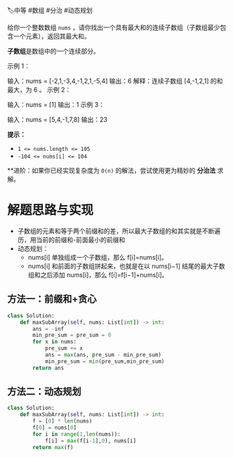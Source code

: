🏷中等 #数组 #分治 #动态规划 

给你一个整数数组 `nums` ，请你找出一个具有最大和的连续子数组（子数组最少包含一个元素），返回其最大和。

**子数组**是数组中的一个连续部分。

示例 1：

输入：nums = [-2,1,-3,4,-1,2,1,-5,4]
输出：6
解释：连续子数组 [4,-1,2,1] 的和最大，为 6 。
示例 2：

输入：nums = [1]
输出：1
示例 3：

输入：nums = [5,4,-1,7,8]
输出：23


**提示：**

- `1 <= nums.length <= 105`
- `-104 <= nums[i] <= 104`

**进阶：如果你已经实现复杂度为 `O(n)` 的解法，尝试使用更为精妙的 **分治法** 求解。

# 解题思路与实现

- 子数组的元素和等于两个前缀和的差，所以最大子数组的和其实就是不断遍历，用当前的前缀和-前面最小的前缀和
- 动态规划：
	- nums[i] 单独组成一个子数组，那么 f[i]=nums[i]。
	- nums[i] 和前面的子数组拼起来，也就是在以 nums[i−1] 结尾的最大子数组和之后添加 nums[i]，那么 f[i]=f[i−1]+nums[i]。



## 方法一：前缀和+贪心

```python
class Solution:
    def maxSubArray(self, nums: List[int]) -> int:
        ans = -inf
        min_pre_sum = pre_sum = 0
        for x in nums:
            pre_sum += x
            ans = max(ans, pre_sum - min_pre_sum)
            min_pre_sum = min(pre_sum,min_pre_sum)
        return ans
```

## 方法二：动态规划

```python
class Solution:
    def maxSubArray(self, nums: List[int]) -> int:
        f = [0] * len(nums)
        f[0] = nums[0]
        for i in range(1,len(nums)):
	        f[i] = max(f[i-1],0), nums[i]
	    return max(f)
```
